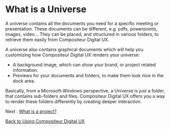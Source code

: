 # What is a Universe

A universe contains all the documents you need for a specific meeting or presentation. These documents can be different, e.g. pdfs, powerpoints, images, video... They can be placed, and structured in various folders, to retrieve them easily from Compositeur Digital UX. 

A universe also contains graphical documents which will help you customizing how Compositeur Digital UX renders your universe: 
* A background image, which can show your brand, or project related information.
* Previews for your documents and folders, to make them look nice in the dock area.

Basically, from a Microsoft-Windows perspective, a Universe is just a folder, that contains sub-folders and files. Compositeur Digital UX offers you a way to render these folders differently by creating deeper interaction.

Next : [What is a project?](project.md)

[Back to Using Compositeur Digital UX](index.md)
